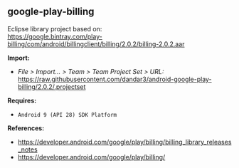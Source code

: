 ## google-play-billing

Eclipse library project based on:<br/>
https://google.bintray.com/play-billing/com/android/billingclient/billing/2.0.2/billing-2.0.2.aar

**Import:**
- _File > Import... > Team > Team Project Set > URL:_<br/>
  https://raw.githubusercontent.com/dandar3/android-google-play-billing/2.0.2/.projectset

**Requires:**
- `Android 9 (API 28) SDK Platform`

**References:**
- https://developer.android.com/google/play/billing/billing_library_releases_notes
- https://developer.android.com/google/play/billing/